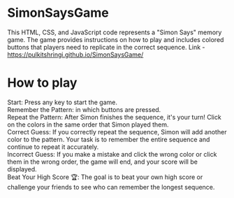 # SimonSaysGame
This HTML, CSS, and JavaScript code represents a "Simon Says" memory game. The game provides instructions on how to play and includes colored buttons that players need to replicate in the correct sequence.
Link - https://pulkitshringi.github.io/SimonSaysGame/

# How to play 
Start: Press any key to start the game.<br>
Remember the Pattern: in which buttons are pressed.<br>
Repeat the Pattern: After Simon finishes the sequence, it's your turn! Click on the colors in the same order that Simon played them.<br>
Correct Guess: If you correctly repeat the sequence, Simon will add another color to the pattern. Your task is to remember the entire sequence and continue to repeat it accurately.<br>
Incorrect Guess: If you make a mistake and click the wrong color or click them in the wrong order, the game will end, and your score will be displayed.<br>
Beat Your High Score 🏆: The goal is to beat your own high score or challenge your friends to see who can remember the longest sequence.<br>
